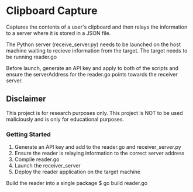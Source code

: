# Clipboard Capture

Captures the contents of a user's clipboard and then relays the information to a server where it is stored in a JSON file.

The Python server (receive_server.py) needs to be launched on the host machine waiting to recieve information from the target. The target needs to be running reader.go

Before launch, generate an API key and apply to both of the scripts and ensure the serverAddress for the reader.go points towards the receiver server.

## Disclaimer
This project is for research purposes only. This project is NOT to be used maliciously and is only for educational purposes.


### Getting Started

1) Generate an API key and add to the reader.go and receiver_server.py
2) Ensure the reader is relaying information to the correct server address
3) Compile reader.go
4) Launch the receiver_server
5) Deploy the reader application on the target machine

Build the reader into a single package
    $ go build reader.go
    